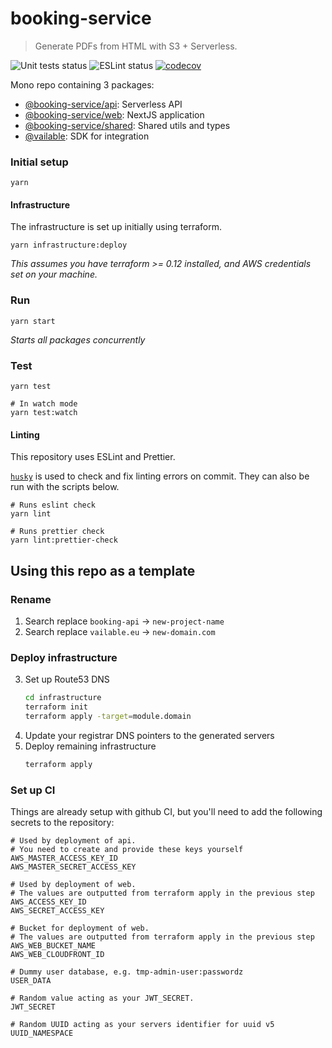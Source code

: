 # booking-service

> Generate PDFs from HTML with S3 + Serverless.

![Unit tests status](https://github.com/tomfa/booking-service-api/actions/workflows/tests.yml/badge.svg)
![ESLint status](https://github.com/tomfa/booking-service-api/actions/workflows/lint.yml/badge.svg)
[![codecov](https://codecov.io/gh/tomfa/booking-service/branch/master/graph/badge.svg?token=BX9E38JQO8)](https://codecov.io/gh/tomfa/booking-service)

Mono repo containing 3 packages:

- [@booking-service/api](https://github.com/tomfa/booking-service-api/tree/master/api): Serverless API
- [@booking-service/web](https://github.com/tomfa/booking-service-api/tree/master/web): NextJS application
- [@booking-service/shared](https://github.com/tomfa/booking-service-api/tree/master/shared): Shared utils and types
- [@vailable](https://github.com/tomfa/booking-service-api/tree/master/sdk): SDK for integration

### Initial setup

```
yarn
```

#### Infrastructure
The infrastructure is set up initially using terraform.

```
yarn infrastructure:deploy
 ```

_This assumes you have terraform >= 0.12 installed, and AWS credentials set on your machine._

### Run

```
yarn start
```

_Starts all packages concurrently_

### Test

```
yarn test

# In watch mode
yarn test:watch
```

#### Linting

This repository uses ESLint and Prettier.

[`husky`](https://typicode.github.io/husky/#/) is used to check and fix linting errors on commit. They can also be run with the scripts below.

```
# Runs eslint check
yarn lint

# Runs prettier check
yarn lint:prettier-check
```


## Using this repo as a template

### Rename
1. Search replace `booking-api` -> `new-project-name`
2. Search replace `vailable.eu` -> `new-domain.com`

### Deploy infrastructure
3. Set up Route53 DNS
   ```sh
   cd infrastructure
   terraform init
   terraform apply -target=module.domain
   ```
4. Update your registrar DNS pointers to the generated servers
5. Deploy remaining infrastructure
   ```sh
   terraform apply
   ```

### Set up CI

Things are already setup with github CI, but you'll need to add the following secrets to the repository:

```
# Used by deployment of api. 
# You need to create and provide these keys yourself 
AWS_MASTER_ACCESS_KEY_ID
AWS_MASTER_SECRET_ACCESS_KEY

# Used by deployment of web. 
# The values are outputted from terraform apply in the previous step
AWS_ACCESS_KEY_ID
AWS_SECRET_ACCESS_KEY

# Bucket for deployment of web.
# The values are outputted from terraform apply in the previous step 
AWS_WEB_BUCKET_NAME
AWS_WEB_CLOUDFRONT_ID

# Dummy user database, e.g. tmp-admin-user:passwordz
USER_DATA

# Random value acting as your JWT_SECRET.
JWT_SECRET

# Random UUID acting as your servers identifier for uuid v5
UUID_NAMESPACE
```
